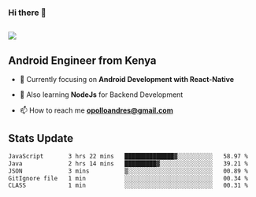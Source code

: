 ### Hi there 👋
<h2 align="left"><img src="https://readme-typing-svg.herokuapp.com?color='blue'&lines=I'm+Andrew+Opollo😊;Welcome+to+my+Github😜"> </h2>

## Android Engineer from Kenya


- 🌱 Currently focusing on **Android Development with React-Native**

- 🔭 Also learning **NodeJs** for Backend Development

- 📫 How to reach me **opolloandres@gmail.com**


## Stats Update
<!--START_SECTION:waka-->

```txt
JavaScript       3 hrs 22 mins   ██████████████▓░░░░░░░░░░   58.97 %
Java             2 hrs 14 mins   █████████▓░░░░░░░░░░░░░░░   39.21 %
JSON             3 mins          ▒░░░░░░░░░░░░░░░░░░░░░░░░   00.89 %
GitIgnore file   1 min           ░░░░░░░░░░░░░░░░░░░░░░░░░   00.34 %
CLASS            1 min           ░░░░░░░░░░░░░░░░░░░░░░░░░   00.31 %
```

<!--END_SECTION:waka-->



